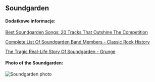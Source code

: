 ## Soundgarden
#### Dodatkowe informacje:
[Best Soundgarden Songs: 20 Tracks That Outshine The Competition](https://www.udiscovermusic.com/stories/best-soundgarden-songs-20-essential-tracks/)

[Complete List Of Soundgarden Band Members - Classic Rock History](https://www.classicrockhistory.com/complete-list-of-soundgarden-band-members/)

[The Tragic Real-Life Story Of Soundgarden - Grunge](https://www.grunge.com/219467/the-tragic-real-life-story-of-soundgarden/)

#### Photo of the Soundgarden:
![Soundgarden photo](https://www.toledoblade.com/image/2013/02/01/04Soundgarden-jpg.jpg)
